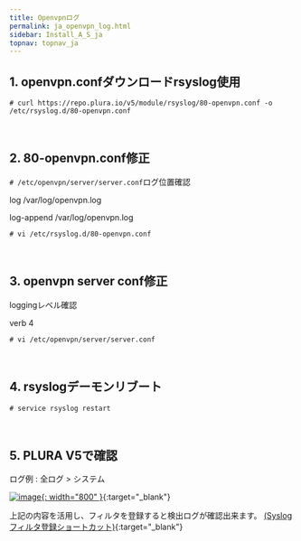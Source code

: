 ```yaml
---
title: Openvpnログ
permalink: ja_openvpn_log.html
sidebar: Install_A_S_ja
topnav: topnav_ja
---
```


## 1. openvpn.confダウンロードrsyslog使用

`# curl https://repo.plura.io/v5/module/rsyslog/80-openvpn.conf -o /etc/rsyslog.d/80-openvpn.conf`

<br />

## 2. 80-openvpn.conf修正

`# /etc/openvpn/server/server.conf`ログ位置確認

log /var/log/openvpn.log

log-append /var/log/openvpn.log

`# vi /etc/rsyslog.d/80-openvpn.conf`

<br />

## 3. openvpn server conf修正

loggingレベル確認

verb 4

`# vi /etc/openvpn/server/server.conf`

<br />

## 4. rsyslogデーモンリブート

`# service rsyslog restart`

<br />

## 5. PLURA V5で確認

ログ例 : 全ログ > システム

[![image](/docs/images/Ins_G/openvpn/1.png){: width="800" }](/docs/images/Ins_G/openvpn/1.png){:target="_blank"}

上記の内容を活用し、フィルタを登録すると検出ログが確認出来ます。
[(Syslogフィルタ登録ショートカット)](https://qubitsec.github.io/ja_f_regi_syslog.html){:target="_blank"}